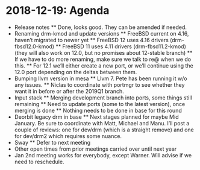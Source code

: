 # 2018-12-19: Agenda
 * Release notes
 ** Done, looks good. They can be amended if needed.
 * Renaming drm-kmod and update versions
 ** FreeBSD current on 4.16, haven’t migrated to newer yet
 ** FreeBSD 12 uses 4.16 drivers (drm-fbsd12.0-kmod)
 ** FreeBSD 11 uses 4.11 drivers (drm-fbsd11.2-kmod) (they will also work on 12.0, but no promises about 12-stable branch)
 ** If we have to do more renaming, make sure we talk to re@ when we do this.
 ** For 12.1 we’ll either create a new port, or we’ll continue using the 12.0 port depending on the deltas between them.
 * Bumping llvm version in mesa
 ** Llvm 7. Pete has been running it w/o any issues.
 ** Niclas to coordinate with portmgr to see whether they want it in before or after the 2019Q1 branch.
 * Input stack
 ** Merging development branch into ports, some things still remaining
 ** Need to update ports (some to the latest version), once merging is done
 ** Nothing needs to be done in base for this round
 * Deorbit legacy drm in base
 ** Next stages planned for maybe Mid January. Be sure to coordinate with Matt, Michael and Manu. I’ll post a couple of reviews: one for dev/drm (which is a straight remove) and one for dev/drm2 which requires some nuance.
 * Sway
 ** Defer to next meeting
 * Other open times from prior meetings carried over until next year
 * Jan 2nd meeting works for everybody, except Warner. Will advise if we need to reschedule.

